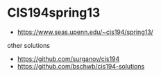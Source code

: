 # CIS194spring13
- https://www.seas.upenn.edu/~cis194/spring13/


other solutions

- https://github.com/surganov/cis194
- https://github.com/bschwb/cis194-solutions

